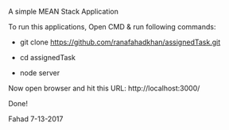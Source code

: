 A simple MEAN Stack Application

To run this applications, Open CMD & run following commands:

- git clone https://github.com/ranafahadkhan/assignedTask.git

- cd assignedTask

- node server

Now open browser and hit this URL: http://localhost:3000/

Done!


Fahad
7-13-2017
